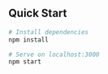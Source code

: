 
## Quick Start

```bash
# Install dependencies
npm install

# Serve on localhost:3000
npm start
```
